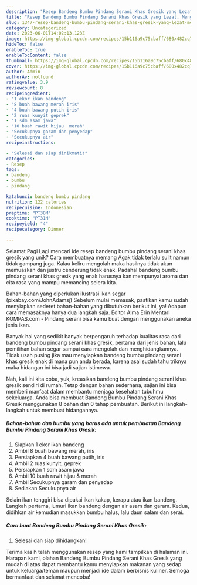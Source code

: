```yaml
---
description: "Resep Bandeng Bumbu Pindang Serani Khas Gresik yang Lezat, Mengugah Selera"
title: "Resep Bandeng Bumbu Pindang Serani Khas Gresik yang Lezat, Mengugah Selera"
slug: 1347-resep-bandeng-bumbu-pindang-serani-khas-gresik-yang-lezat-mengugah-selera
category: Uncategorized
date: 2023-06-01T14:02:13.123Z
image: https://img-global.cpcdn.com/recipes/15b116a9c75cbaff/680x482cq70/bandeng-bumbu-pindang-serani-khas-gresik-foto-resep-utama.jpg
hideToc: false
enableToc: true
enableTocContent: false
thumbnail: https://img-global.cpcdn.com/recipes/15b116a9c75cbaff/680x482cq70/bandeng-bumbu-pindang-serani-khas-gresik-foto-resep-utama.jpg
cover: https://img-global.cpcdn.com/recipes/15b116a9c75cbaff/680x482cq70/bandeng-bumbu-pindang-serani-khas-gresik-foto-resep-utama.jpg
author: Admin
authorAv: notfound
ratingvalue: 3.9
reviewcount: 8
recipeingredient:
- "1 ekor ikan bandeng"
- "8 buah bawang merah iris"
- "4 buah bawang putih iris"
- "2 ruas kunyit geprek"
- "1 sdm asam jawa"
- "10 buah rawit hijau  merah"
- "Secukupnya garam dan penyedap"
- "Secukupnya air"
recipeinstructions:

- "Selesai dan siap dinikmati!"
categories:
- Resep
tags:
- bandeng
- bumbu
- pindang

katakunci: bandeng bumbu pindang 
nutrition: 122 calories
recipecuisine: Indonesian
preptime: "PT38M"
cooktime: "PT31M"
recipeyield: "4"
recipecategory: Dinner

---
```



Selamat Pagi Lagi mencari ide resep bandeng bumbu pindang serani khas gresik yang unik? Cara membuatnya memang Agak tidak terlalu sulit namun tidak gampang juga. Kalau keliru mengolah maka hasilnya tidak akan memuaskan dan justru cenderung tidak enak. Padahal bandeng bumbu pindang serani khas gresik yang enak harusnya kan mempunyai aroma dan cita rasa yang mampu memancing selera kita.


Bahan-bahan yang diperlukan ilustrasi ikan segar (pixabay.com/JohnAdamsj) Sebelum mulai memasak, pastikan kamu sudah menyiapkan sederet bahan-bahan yang dibutuhkan berikut ini, ya! Adapun cara memasaknya hanya dua langkah saja. Editor Alma Erin Mentari KOMPAS.com - Pindang serani bisa kamu buat dengan menggunakan aneka jenis ikan.

Banyak hal yang sedikit banyak berpengaruh terhadap kualitas rasa dari bandeng bumbu pindang serani khas gresik, pertama dari jenis bahan, lalu pemilihan bahan segar sampai cara mengolah dan menghidangkannya. Tidak usah pusing jika mau menyiapkan bandeng bumbu pindang serani khas gresik enak di mana pun anda berada, karena asal sudah tahu triknya maka hidangan ini bisa jadi sajian istimewa.


Nah, kali ini kita coba, yuk, kreasikan bandeng bumbu pindang serani khas gresik sendiri di rumah. Tetap dengan bahan sederhana, sajian ini bisa memberi manfaat dalam membantu menjaga kesehatan tubuhmu sekeluarga. Anda bisa membuat Bandeng Bumbu Pindang Serani Khas Gresik menggunakan 8 bahan dan 0 tahap pembuatan. Berikut ini langkah-langkah untuk membuat hidangannya.

<!--inarticleads1-->

##### Bahan-bahan dan bumbu yang harus ada untuk pembuatan Bandeng Bumbu Pindang Serani Khas Gresik:

1. Siapkan 1 ekor ikan bandeng
1. Ambil 8 buah bawang merah, iris
1. Persiapkan 4 buah bawang putih, iris
1. Ambil 2 ruas kunyit, geprek
1. Persiapkan 1 sdm asam jawa
1. Ambil 10 buah rawit hijau &amp; merah
1. Ambil Secukupnya garam dan penyedap
1. Sediakan Secukupnya air


Selain ikan tenggiri bisa dipakai ikan kakap, kerapu atau ikan bandeng. Langkah pertama, lumuri ikan bandeng dengan air asam dan garam. Kedua, didihkan air kemudian masukkan bumbu halus, lalu daun salam dan serai. 

<!--inarticleads2-->

##### Cara buat Bandeng Bumbu Pindang Serani Khas Gresik:


1. Selesai dan siap dihidangkan!



Terima kasih telah menggunakan resep yang kami tampilkan di halaman ini. Harapan kami, olahan Bandeng Bumbu Pindang Serani Khas Gresik yang mudah di atas dapat membantu kamu menyiapkan makanan yang sedap untuk keluarga/teman maupun menjadi ide dalam berbisnis kuliner. Semoga bermanfaat dan selamat mencoba!
